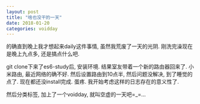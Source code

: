 ```yaml
---
layout: post
title: "啥也没干的一天"
date: 2018-01-20
categories: voidday
---
```


的确直到晚上我才想起来daily这件事情, 虽然我荒废了一天的光阴. 刚洗完澡现在是晚上九点多, 还是搞点什么吧.

git clone下来了es6-study后, 安装环境. 结果室友带着一个新的路由器回来了. 小米路由, 最近网络的确不好. 然后设置路由到10点半, 然后问题没解决, 到了睡觉的点了. 现在都还没install完成. 蛋疼. 我开始考虑这样的日志存在的意义性了.

然后分类标签, 加上了一个voidday, 就叫空虚的一天吧=_=...